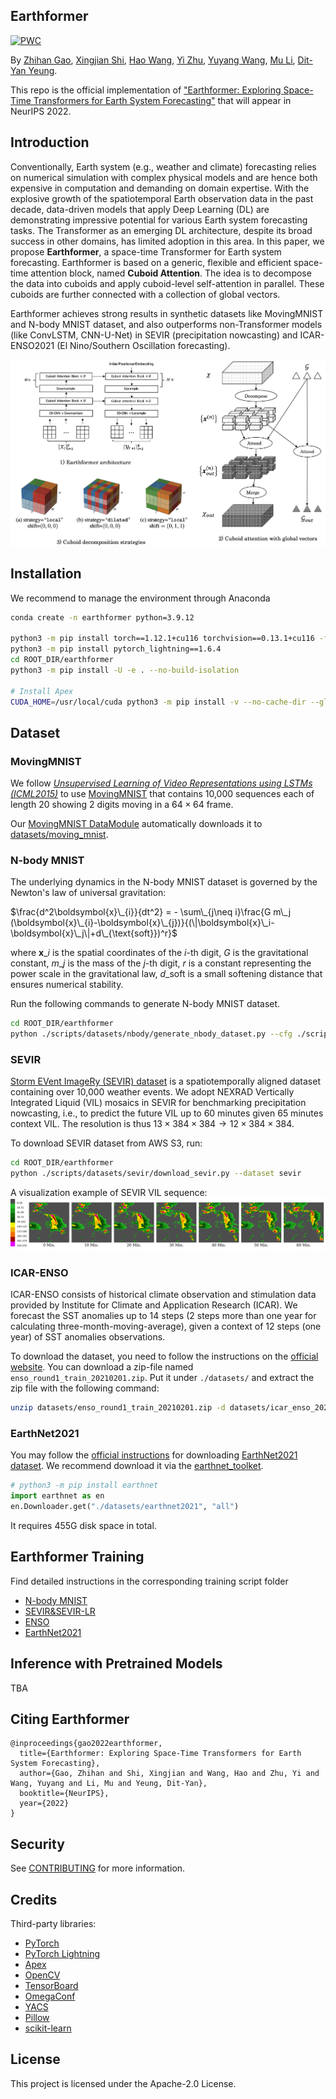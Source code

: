 ## Earthformer

[![PWC](https://img.shields.io/endpoint.svg?url=https://paperswithcode.com/badge/earthformer-exploring-space-time-transformers/weather-forecasting-on-sevir)](https://paperswithcode.com/sota/weather-forecasting-on-sevir?p=earthformer-exploring-space-time-transformers)

By [Zhihan Gao](https://scholar.google.com/citations?user=P6ACUAUAAAAJ&hl=zh-CN), [Xingjian Shi](https://github.com/sxjscience), [Hao Wang](http://www.wanghao.in/), [Yi Zhu](https://bryanyzhu.github.io/), [Yuyang Wang](https://scholar.google.com/citations?user=IKUm624AAAAJ&hl=en), [Mu Li](https://github.com/mli), [Dit-Yan Yeung](https://scholar.google.com/citations?user=nEsOOx8AAAAJ&hl=en).

This repo is the official implementation of ["Earthformer: Exploring Space-Time Transformers for Earth System Forecasting"](https://arxiv.org/pdf/2207.05833v1.pdf) that will appear in NeurIPS 2022.

## Introduction

Conventionally, Earth system (e.g., weather and climate) forecasting relies on numerical simulation with complex physical models and are hence both 
expensive in computation and demanding on domain expertise. With the explosive growth of the spatiotemporal Earth observation data in the past decade, 
data-driven models that apply Deep Learning (DL) are demonstrating impressive potential for various Earth system forecasting tasks. 
The Transformer as an emerging DL architecture, despite its broad success in other domains, has limited adoption in this area. 
In this paper, we propose **Earthformer**, a space-time Transformer for Earth system forecasting. 
Earthformer is based on a generic, flexible and efficient space-time attention block, named **Cuboid Attention**. 
The idea is to decompose the data into cuboids and apply cuboid-level self-attention in parallel. These cuboids are further connected with a collection of global vectors.

Earthformer achieves strong results in synthetic datasets like MovingMNIST and N-body MNIST dataset, and also outperforms non-Transformer models (like ConvLSTM, CNN-U-Net) in SEVIR (precipitation nowcasting) and ICAR-ENSO2021 (El Nino/Southern Oscillation forecasting).


![teaser](figures/teaser.png)

## Installation

We recommend to manage the environment through Anaconda
```bash
conda create -n earthformer python=3.9.12

python3 -m pip install torch==1.12.1+cu116 torchvision==0.13.1+cu116 -f https://download.pytorch.org/whl/torch_stable.html
python3 -m pip install pytorch_lightning==1.6.4
cd ROOT_DIR/earthformer
python3 -m pip install -U -e . --no-build-isolation

# Install Apex
CUDA_HOME=/usr/local/cuda python3 -m pip install -v --no-cache-dir --global-option="--cpp_ext" --global-option="--cuda_ext" pytorch-extension git+https://github.com/NVIDIA/apex.git
```

## Dataset
### MovingMNIST
We follow [*Unsupervised Learning of Video Representations using LSTMs (ICML2015)*](http://www.cs.toronto.edu/~nitish/unsup_video.pdf) to use [MovingMNIST](https://github.com/mansimov/unsupervised-videos) that contains 10,000 sequences each of length 20 showing 2 digits moving in a $64\times 64$ frame.

Our [MovingMNIST DataModule](src/earthformer/datasets/moving_mnist/moving_mnist.py) automatically downloads it to [datasets/moving_mnist](./datasets/moving_mnist).

### N-body MNIST
The underlying dynamics in the N-body MNIST dataset is governed by the Newton's law of universal gravitation:

$\frac{d^2\boldsymbol{x}\_{i}}{dt^2} = - \sum\_{j\neq i}\frac{G m\_j (\boldsymbol{x}\_{i}-\boldsymbol{x}\_{j})}{(\|\boldsymbol{x}\_i-\boldsymbol{x}\_j\|+d\_{\text{soft}})^r}$

where $\boldsymbol{x}\_{i}$ is the spatial coordinates of the $i$-th digit, $G$ is the gravitational constant, $m\_j$ is the mass of the $j$-th digit, $r$ is a constant representing the power scale in the gravitational law, $d\_{\text{soft}}$ is a small softening distance that ensures numerical stability.

Run the following commands to generate N-body MNIST dataset.
```bash
cd ROOT_DIR/earthformer
python ./scripts/datasets/nbody/generate_nbody_dataset.py --cfg ./scripts/datasets/nbody/cfg.yaml
```

### SEVIR
[Storm EVent ImageRy (SEVIR) dataset](https://sevir.mit.edu/) is a spatiotemporally aligned dataset containing over 10,000 weather events.
We adopt NEXRAD Vertically Integrated Liquid (VIL) mosaics in SEVIR for benchmarking precipitation nowcasting, i.e., to predict the future VIL up to 60 minutes given 65 minutes context VIL. 
The resolution is thus $13\times 384\times 384\rightarrow 12\times 384\times 384$.

To download SEVIR dataset from AWS S3, run:
```bash
cd ROOT_DIR/earthformer
python ./scripts/datasets/sevir/download_sevir.py --dataset sevir
```

A visualization example of SEVIR VIL sequence:
![Example_SEVIR_VIL_sequence](./figures/data/sevir/sevir_example.png)

### ICAR-ENSO
ICAR-ENSO consists of historical climate observation and stimulation data provided by Institute for Climate and Application Research (ICAR). 
We forecast the SST anomalies up to 14 steps (2 steps more than one year for calculating three-month-moving-average),
given a context of 12 steps (one year) of SST anomalies observations.

To download the dataset, you need to follow the instructions on the [official website](https://tianchi.aliyun.com/dataset/dataDetail?dataId=98942). 
You can download a zip-file named `enso_round1_train_20210201.zip`. Put it under `./datasets/` and extract the zip file with the following command:

```bash
unzip datasets/enso_round1_train_20210201.zip -d datasets/icar_enso_2021
```

### EarthNet2021

You may follow the [official instructions](https://www.earthnet.tech/docs/ds-download/) for downloading [EarthNet2021 dataset](https://www.earthnet.tech/docs/ch-task/). 
We recommend download it via the [earthnet_toolket](https://github.com/earthnet2021/earthnet-toolkit).

```python
# python3 -m pip install earthnet
import earthnet as en
en.Downloader.get("./datasets/earthnet2021", "all")
```

It requires 455G disk space in total.

## Earthformer Training
Find detailed instructions in the corresponding training script folder
- [N-body MNIST](./scripts/cuboid_transformer/nbody/README.md)
- [SEVIR&SEVIR-LR](./scripts/cuboid_transformer/sevir/README.md)
- [ENSO](./scripts/cuboid_transformer/enso/README.md)
- [EarthNet2021](./scripts/cuboid_transformer/earthnet_w_meso/README.md)

## Inference with Pretrained Models
TBA

## Citing Earthformer

```
@inproceedings{gao2022earthformer,
  title={Earthformer: Exploring Space-Time Transformers for Earth System Forecasting},
  author={Gao, Zhihan and Shi, Xingjian and Wang, Hao and Zhu, Yi and Wang, Yuyang and Li, Mu and Yeung, Dit-Yan},
  booktitle={NeurIPS},
  year={2022}
}
```

## Security

See [CONTRIBUTING](CONTRIBUTING.md#security-issue-notifications) for more information.


## Credits
Third-party libraries:
- [PyTorch](https://pytorch.org/)
- [PyTorch Lightning](https://www.pytorchlightning.ai/)
- [Apex](https://github.com/NVIDIA/apex)
- [OpenCV](https://opencv.org/)
- [TensorBoard](https://www.tensorflow.org/tensorboard)
- [OmegaConf](https://github.com/omry/omegaconf)
- [YACS](https://github.com/rbgirshick/yacs)
- [Pillow](https://python-pillow.org/)
- [scikit-learn](https://scikit-learn.org/stable/)

## License

This project is licensed under the Apache-2.0 License.

